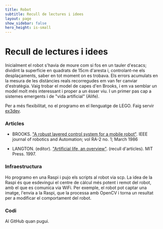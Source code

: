 ```yaml
---
title: Robot 
subtitle: Recull de lectures i idees
layout: page
show_sidebar: false
hero_height: is-small
---
```


# Recull de lectures i idees 

Inicialment el robot s'havia de moure com si fos en un tauler d'escacs; dividint la superfície en quadrats de 15cm d'aresta i, controlant-ne els desplaçaments, saber en tot moment on es trobava. Els errors acumulats en la mesura de les distàncies reals recorregudes em van fer canviar d'estratègia. Vaig trobar el model de capes d'en Brooks, i em va semblar un model molt més interessant i proper a un ésser viu. I un primer pas cap a sistemes emergents i de "vida artificial" (Alife).

Per a més flexibilitat, no el programo en el llenguatge de LEGO. Faig servir [ex3dev](https://www.ev3dev.org/docs/getting-started/).


### Articles

* BROOKS. ["A robust layered control system for a mobile robot"](https://dspace.mit.edu/handle/1721.1/6432). IEEE journal of robotics and Automation; vol RA-2 no. 1; March 1986

* LANGTON. (editor). ["Artificial life, an overview"](https://mitpress.mit.edu/books/artificial-life). (recull d'articles). MIT Press. 1997.


### Infraestructura

Ho programo en una Raspi i pujo els scripts al robot via scp. La idea de la Raspi és que esdevingui el centre de càlcul més potent i remot del robot, amb el que es comunica via WiFi. Per exemple, el robot pot captar una imatge, l'envia a la Raspi, que la processa amb OpenCV i torna un resultat per a modificar el comportament del robot.


### Codi
Al GitHub quan pugui.




